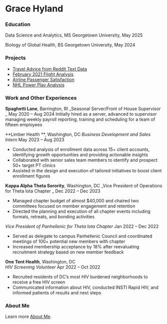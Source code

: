 # Grace Hyland

### Education
Data Science and Analytics, MS
Georgetown University, May 2025

Biology of Global Health, BS
Georgetown University, May 2024

### Projects

- [Travel Advice from Reddit Text Data](projects/project1.md)
- [February 2021 Flight Analysis](projects/project2.md)
- [Airline Passenger Satisfaction](projects/project3.md)
- [NHL Power Play Analysis](projects/project4.md)

### Work and Other Experiences

**Spaghetti Lane**, Barrington, RI
_Seasonal Server/Front of House Supervisor _ 
May 2020 – Aug 2024
Initially hired as a server, advanced to supervisor managing weekly payroll reporting, training and scheduling for a team of fifteen employees

**Limber Health	**, Washington, DC 
_Business Development and Sales Intern_
May 2023 – Aug 2023
* Conducted analysis of enrollment data across 15+ client accounts, identifying growth opportunities and providing actionable insights
* Collaborated with senior sales team members to identify and prospect 50+ target PT clinics
* Assisted in the design and execution of tailored initiatives to boost client enrollment figures

**Kappa Alpha Theta Sorority**, Washington, DC
_Vice President of Operations for Theta Iota Chapter _
Dec 2022 – Dec 2023
* Managed chapter budget of almost $40,000 and chaired two committees focused on member engagement and retention
* Directed the planning and execution of all chapter events including formals, retreats, and bonding activities

_Vice President of Panhellenic for Theta Iota Chapter_ 
Jan 2022 – Dec 2022
* Served as delegate to campus Panhellenic Council and coordinated meetings of 100+ potential new members with chapter
* Increased membership acceptance by 18% after reevaluating recruitment strategy based on new member feedback

**One Tent Health**, Washington, DC                                    
_HIV Screening Volunteer_
Apr 2022 – Oct 2022
* Recruited residents of DC’s most HIV burdened neighborhoods to receive a free HIV screen
* Communicated information about HIV, conducted INSTI Rapid HIV, and  informed patients of results and next steps

### About Me
Learn more [About Me](about.md).
